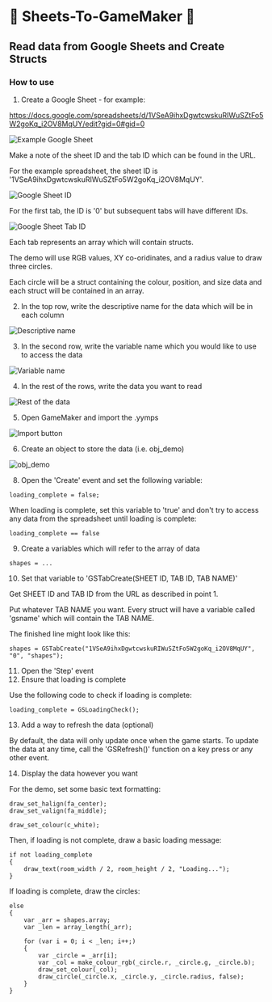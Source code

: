 # 📃 Sheets-To-GameMaker 📃
## Read data from Google Sheets and Create Structs

### How to use

1. Create a Google Sheet - for example:

https://docs.google.com/spreadsheets/d/1VSeA9ihxDgwtcwskuRIWuSZtFo5W2goKq_i2OV8MqUY/edit?gid=0#gid=0

![Example Google Sheet](https://i.ibb.co/rG9rjyKM/table-blank.png)

Make a note of the sheet ID and the tab ID which can be found in the URL.

For the example spreadsheet, the sheet ID is '1VSeA9ihxDgwtcwskuRIWuSZtFo5W2goKq_i2OV8MqUY'.

![Google Sheet ID](https://i.ibb.co/BVQYVWBy/table-id.png)

For the first tab, the ID is '0' but subsequent tabs will have different IDs.

![Google Sheet Tab ID](https://i.ibb.co/HDJhGj4n/table-tab-id.png)

Each tab represents an array which will contain structs.

The demo will use RGB values, XY co-oridinates, and a radius value to draw three circles.

Each circle will be a struct containing the colour, position, and size data and each struct will be contained in an array.

2. In the top row, write the descriptive name for the data which will be in each column

![Descriptive name](https://i.ibb.co/MxwvwRVm/table-column-title.png)

3. In the second row, write the variable name which you would like to use to access the data

![Variable name](https://i.ibb.co/HL2QpHw6/table-column-variable.png)

4. In the rest of the rows, write the data you want to read

![Rest of the data](https://i.ibb.co/ZpYcLcsJ/table-structs.png)

5. Open GameMaker and import the .yymps

![Import button](https://i.ibb.co/274RQmSH/import.png)

6. Create an object to store the data (i.e. obj_demo)

![obj_demo](https://i.ibb.co/gL4H8JXd/obj-demo.png)

8. Open the 'Create' event and set the following variable:

```loading_complete = false;```

When loading is complete, set this variable to 'true' and don't try to access any data from the spreadsheet until loading is complete:

```loading_complete == false```

9. Create a variables which will refer to the array of data

```shapes = ...```

10. Set that variable to 'GSTabCreate(SHEET ID, TAB ID, TAB NAME)'

Get SHEET ID and TAB ID from the URL as described in point 1.

Put whatever TAB NAME you want. Every struct will have a variable called 'gsname' which will contain the TAB NAME.

The finished line might look like this:

```
shapes = GSTabCreate("1VSeA9ihxDgwtcwskuRIWuSZtFo5W2goKq_i2OV8MqUY", "0", "shapes");
```

11. Open the 'Step' event
12. Ensure that loading is complete

Use the following code to check if loading is complete:

```
loading_complete = GSLoadingCheck();
```

13. Add a way to refresh the data (optional)

By default, the data will only update once when the game starts. To update the data at any time, call the 'GSRefresh()' function on a key press or any other event.

14. Display the data however you want

For the demo, set some basic text formatting:

```
draw_set_halign(fa_center);
draw_set_valign(fa_middle);

draw_set_colour(c_white);
```

Then, if loading is not complete, draw a basic loading message:

```
if not loading_complete
{
	draw_text(room_width / 2, room_height / 2, "Loading...");
}
```

If loading is complete, draw the circles:

```
else
{
	var _arr = shapes.array;
	var _len = array_length(_arr);
	
	for (var i = 0; i < _len; i++;)
	{
		var _circle = _arr[i];
		var _col = make_colour_rgb(_circle.r, _circle.g, _circle.b);
		draw_set_colour(_col);
		draw_circle(_circle.x, _circle.y, _circle.radius, false);
	}
}
```
